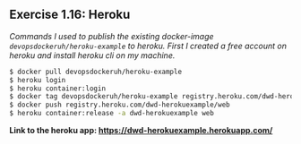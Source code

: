 ## Exercise 1.16: Heroku

_Commands I used to publish the existing docker-image `devopsdockeruh/heroku-example` to heroku. First I created a free account on heroku and install heroku cli on my machine._

```bash
$ docker pull devopsdockeruh/heroku-example
$ heroku login
$ heroku container:login
$ docker tag devopsdockeruh/heroku-example registry.heroku.com/dwd-herokuexample/web
$ docker push registry.heroku.com/dwd-herokuexample/web
$ heroku container:release -a dwd-herokuexample web
```

**Link to the heroku app: https://dwd-herokuexample.herokuapp.com/**
